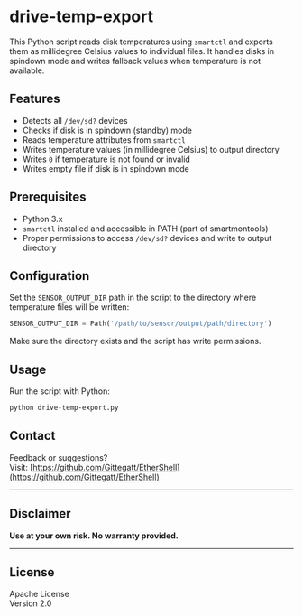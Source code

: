 # drive-temp-export

This Python script reads disk temperatures using `smartctl` and exports them as millidegree Celsius values to individual files. It handles disks in spindown mode and writes fallback values when temperature is not available.

## Features

- Detects all `/dev/sd?` devices
- Checks if disk is in spindown (standby) mode
- Reads temperature attributes from `smartctl`
- Writes temperature values (in millidegree Celsius) to output directory
- Writes `0` if temperature is not found or invalid
- Writes empty file if disk is in spindown mode

## Prerequisites

- Python 3.x
- `smartctl` installed and accessible in PATH (part of smartmontools)
- Proper permissions to access `/dev/sd?` devices and write to output directory

## Configuration

Set the `SENSOR_OUTPUT_DIR` path in the script to the directory where temperature files will be written:

```python
SENSOR_OUTPUT_DIR = Path('/path/to/sensor/output/path/directory')
```

Make sure the directory exists and the script has write permissions.

## Usage

Run the script with Python:

```bash
python drive-temp-export.py
```

## Contact

Feedback or suggestions?  
Visit: [https://github.com/Gittegatt/EtherShell](https://github.com/Gittegatt/EtherShell)

---

## Disclaimer

**Use at your own risk. No warranty provided.**

---

## License

Apache License  
Version 2.0
